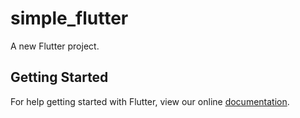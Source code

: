 # simple_flutter

A new Flutter project.

## Getting Started

For help getting started with Flutter, view our online
[documentation](https://flutter.io/).

